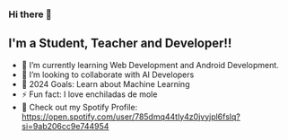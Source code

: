 ### Hi there 👋

## I'm a Student, Teacher and Developer!!

- 🌱 I’m currently learning Web Development and Android Development.
- 👯 I’m looking to collaborate with AI Developers
- 🥅 2024 Goals: Learn about Machine Learning
- ⚡ Fun fact: I love enchiladas de mole
- 🎵 Check out my Spotify Profile: https://open.spotify.com/user/785dmq44tly4z0jvyjpl6fslq?si=9ab206cc9e744954
